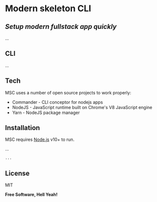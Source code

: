 # Modern skeleton CLI

## _Setup modern fullstack app quickly_

...

## CLI

...

## Tech

MSC uses a number of open source projects to work properly:

- Commander - CLI conceptor for nodejs apps
- NodeJS - JavaScript runtime built on Chrome's V8 JavaScript engine
- Yarn - NodeJS package manager

## Installation

MSC requires [Node.js](https://nodejs.org/) v10+ to run.

...

```sh
...
```

## License

MIT

**Free Software, Hell Yeah!**
